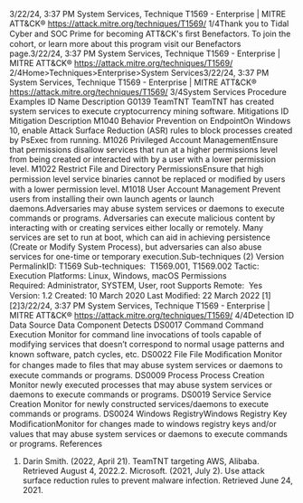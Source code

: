 3/22/24, 3:37 PM System Services, Technique T1569 - Enterprise | MITRE ATT&CK®
https://attack.mitre.org/techniques/T1569/ 1/4Thank you to Tidal Cyber and SOC Prime for becoming ATT&CK's ﬁrst Benefactors. To join the cohort, or learn more about this program visit our
Benefactors page.3/22/24, 3:37 PM System Services, Technique T1569 - Enterprise | MITRE ATT&CK®
https://attack.mitre.org/techniques/T1569/ 2/4Home>Techniques>Enterprise>System Services3/22/24, 3:37 PM System Services, Technique T1569 - Enterprise | MITRE ATT&CK®
https://attack.mitre.org/techniques/T1569/ 3/4System Services
Procedure Examples
ID Name Description
G0139 TeamTNT TeamTNT has created system services to execute cryptocurrency mining software.
Mitigations
ID Mitigation Description
M1040 Behavior Prevention on
EndpointOn Windows 10, enable Attack Surface Reduction (ASR) rules to block processes created by
PsExec from running. 
M1026 Privileged Account
ManagementEnsure that permissions disallow services that run at a higher permissions level from being
created or interacted with by a user with a lower permission level.
M1022 Restrict File and Directory
PermissionsEnsure that high permission level service binaries cannot be replaced or modiﬁed by users with
a lower permission level.
M1018 User Account Management Prevent users from installing their own launch agents or launch daemons.Adversaries may abuse system services or daemons to execute commands or programs. Adversaries can execute malicious content by
interacting with or creating services either locally or remotely. Many services are set to run at boot, which can aid in achieving persistence
(Create or Modify System Process), but adversaries can also abuse services for one-time or temporary execution.Sub-techniques (2)
Version PermalinkID: T1569
Sub-techniques:  T1569.001, T1569.002
 
Tactic: Execution
 
Platforms: Linux, Windows, macOS
 
Permissions Required: Administrator, SYSTEM, User, root
 
Supports Remote:  Yes
Version: 1.2
Created: 10 March 2020
Last Modiﬁed: 22 March 2022
[1]
[2]3/22/24, 3:37 PM System Services, Technique T1569 - Enterprise | MITRE ATT&CK®
https://attack.mitre.org/techniques/T1569/ 4/4Detection
ID Data Source Data Component Detects
DS0017 Command Command Execution Monitor for command line invocations of tools capable of modifying services
that doesn’t correspond to normal usage patterns and known software, patch
cycles, etc.
DS0022 File File Modiﬁcation Monitor for changes made to ﬁles that may abuse system services or daemons
to execute commands or programs.
DS0009 Process Process Creation Monitor newly executed processes that may abuse system services or
daemons to execute commands or programs.
DS0019 Service Service Creation Monitor for newly constructed services/daemons to execute commands or
programs.
DS0024 Windows RegistryWindows Registry Key
ModiﬁcationMonitor for changes made to windows registry keys and/or values that may
abuse system services or daemons to execute commands or programs.
References
1. Darin Smith. (2022, April 21). TeamTNT targeting AWS,
Alibaba. Retrieved August 4, 2022.2. Microsoft. (2021, July 2). Use attack surface reduction rules to
prevent malware infection. Retrieved June 24, 2021.